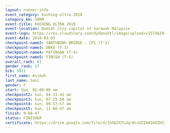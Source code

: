 ```yaml
--- 
layout: runner-info 
event_category: kuching-ultra-2018 
category_km: 50KM 
event-title: KUCHING ULTRA 2018 
event-location: BukCat City capital of Sarawak Malaysia 
event-logo: https://res.cloudinary.com/dykbosktl/image/upload/v1573619473/Logo/kuching-ultra-2018-logo_tlpvm5.png 
event-date: 2018-03-03 
checkpoint-name2: SANTUBONG BRIDGE - CP1 (T-2) 
checkpoint-name3: DBKU (T-3) 
checkpoint-name4: PATINGAN (T-4) 
checkpoint-name5: FINISH (T-5) 
overall_rank: 61
gender_rank: 17
bib: 5011
first_name: Asimah
last_name: Suni
gender: F
start: Sun, 02-00-00 am
checkpoint2: Sun, 04-31-41 am
checkpoint3: Sun, 07-25-50 am
checkpoint4: Sun, 09-57-57 am
checkpoint5: Sun, 11-08-47 am
finish: 9-08-47
status: FINISHER
certificate: https://drive.google.com/file/d/15OQJ47LUqr0cvUZIbN16OZHCSC4S48RN/view?usp=sharing","CERTIFICATE")
--- 
```


